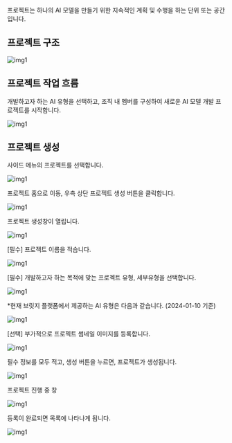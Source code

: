 프로젝트는 하나의 AI 모델을 만들기 위한 지속적인 계획 및 수행을 하는 단위 또는 공간입니다.

  

프로젝트 구조
-------


  

  

![img1](https://raw.githubusercontent.com/vazilcompany/vridge-docs/main/guide/img/project/project_01.png)  


  

  

  

프로젝트 작업 흐름
----------


개발하고자 하는 AI 유형을 선택하고, 조직 내 멤버를 구성하여 새로운 AI 모델 개발 프로젝트를 시작합니다.

  

![img1](https://raw.githubusercontent.com/vazilcompany/vridge-docs/main/guide/img/project/project_02.png)  


  

  

프로젝트 생성
-------


사이드 메뉴의 프로젝트를 선택합니다.

![img1](https://raw.githubusercontent.com/vazilcompany/vridge-docs/main/guide/img/project/project_index/move_to_project_home_button.png)  



프로젝트 홈으로 이동, 우측 상단 프로젝트 생성 버튼을 클릭합니다.

![img1](https://raw.githubusercontent.com/vazilcompany/vridge-docs/main/guide/img/project/project_index/create_project_1.png)  



프로젝트 생성창이 열립니다. 

![img1](https://raw.githubusercontent.com/vazilcompany/vridge-docs/main/guide/img/project/project_index/create_project_2.png)  



\[필수\] 프로젝트 이름을 적습니다. 

![img1](https://raw.githubusercontent.com/vazilcompany/vridge-docs/main/guide/img/project/project_index/create_project_3.png)  



\[필수\] 개발하고자 하는 목적에 맞는 프로젝트 유형, 세부유형을 선택합니다.

![img1](https://raw.githubusercontent.com/vazilcompany/vridge-docs/main/guide/img/project/project_index/create_project_4.png)  




\*현재 브릿지 플랫폼에서 제공하는 AI 유형은 다음과 같습니다. (2024-01-10 기준)

![img1](https://raw.githubusercontent.com/vazilcompany/vridge-docs/main/guide/img/project/project_index/create_project_support_type.png)  

  
  

\[선택\] 부가적으로 프로젝트 썸네일 이미지를 등록합니다.

![img1](https://raw.githubusercontent.com/vazilcompany/vridge-docs/main/guide/img/project/project_index/create_project_5.png)  



필수 정보를 모두 적고, 생성 버튼을 누르면, 프로젝트가 생성됩니다. 

![img1](https://raw.githubusercontent.com/vazilcompany/vridge-docs/main/guide/img/project/project_index/create_project_6.png)  

  
프로젝트 진행 중 창

![img1](https://raw.githubusercontent.com/vazilcompany/vridge-docs/main/guide/img/project/project_index/create_project_10.png)  



등록이 완료되면 목록에 나타나게 됩니다.

![img1](https://raw.githubusercontent.com/vazilcompany/vridge-docs/main/guide/img/project/project_index/create_project_9.png)  
